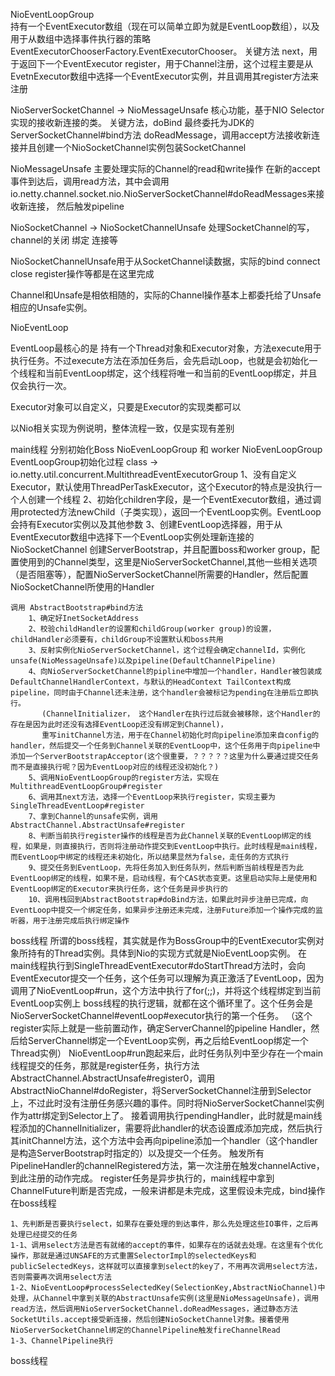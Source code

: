 NioEventLoopGroup  
持有一个EventExecutor数组（现在可以简单立即为就是EventLoop数组），以及用于从数组中选择事件执行器的策略EventExecutorChooserFactory.EventExecutorChooser。
关键方法
next，用于返回下一个EventExecutor
register，用于Channel注册，这个过程主要是从EvetnExecutor数组中选择一个EventExecutor实例，并且调用其register方法来注册

NioServerSocketChannel  -> NioMessageUnsafe
核心功能，基于NIO Selector实现的接收新连接的类。
关键方法，doBind 最终委托为JDK的ServerSocketChannel#bind方法
doReadMessage，调用accept方法接收新连接并且创建一个NioSocketChannel实例包装SocketChannel

NioMessageUnsafe
主要处理实际的Channel的read和write操作
在新的accept事件到达后，调用read方法，其中会调用 io.netty.channel.socket.nio.NioServerSocketChannel#doReadMessages来接收新连接，
然后触发pipeline


NioSocketChannel  -> NioSocketChannelUnsafe
处理SocketChannel的写，channel的关闭 绑定 连接等

NioSocketChannelUnsafe用于从SocketChannel读数据，实际的bind connect close register操作等都是在这里完成



Channel和Unsafe是相依相随的，实际的Channel操作基本上都委托给了Unsafe相应的Unsafe实例。

NioEventLoop

EventLoop最核心的是 持有一个Thread对象和Executor对象，方法execute用于执行任务。不过execute方法在添加任务后，会先启动Loop，也就是会初始化一个线程和当前EventLoop绑定，这个线程将唯一和当前的EventLoop绑定，并且仅会执行一次。

Executor对象可以自定义，只要是Executor的实现类都可以

以Nio相关实现为例说明，整体流程一致，仅是实现有差别

main线程 
    分别初始化Boss NioEvenLoopGroup 和 worker NioEvenLoopGroup
        EventLoopGroup初始化过程
        class -> io.netty.util.concurrent.MultithreadEventExecutorGroup
            1、没有自定义Executor，默认使用ThreadPerTaskExecutor，这个Executor的特点是没执行一个人创建一个线程
            2、初始化children字段，是一个EventExecutor数组，通过调用protected方法newChild（子类实现），返回一个EventLoop实例。EventLoop会持有Executor实例以及其他参数
            3、创建EventLoop选择器，用于从EventExecutor数组中选择下一个EventLoop实例处理新连接的NioSocketChannel
    创建ServerBootstrap，并且配置boss和worker group，配置使用到的Channel类型，这里是NioServerSocketChannel,其他一些相关选项（是否阻塞等），配置NioServerSocketChannel所需要的Handler，然后配置NioSocketChannel所使用的Handler
    
    调用 AbstractBootstrap#bind方法
        1、确定好InetSocketAddress
        2、校验childHandler的设置和childGroup(worker group)的设置，childHandler必须要有，childGroup不设置默认和boss共用
        3、反射实例化NioServerSocketChannel，这个过程会确定channelId，实例化unsafe(NioMessageUnsafe)以及pipeline(DefaultChannelPipeline)
        4、向NioServerSocketChannel的pipline中增加一个handler，Handler被包装成DefaultChannelHandlerContext，与默认的HeadContext TailContext构成pipeline，同时由于Channel还未注册，这个handler会被标记为pending在注册后立即执行。
           (ChannelInitializer， 这个Handler在执行过后就会被移除，这个Handler的存在是因为此时还没有选择EventLoop还没有绑定到Channel)，
           重写initChannel方法，用于在Channel初始化时向pipeline添加来自config的handler，然后提交一个任务到Channel关联的EventLoop中，这个任务用于向pipeline中添加一个ServerBootstrapAcceptor(这个很重要，？？？？？这里为什么要通过提交任务而不是直接执行呢？因为EventLoop对应的线程还没初始化？)
        5、调用NioEventLoopGroup的register方法，实现在MultithreadEventLoopGroup#register
        6、调用其next方法，选择一个EventLoop来执行register，实现主要为SingleThreadEventLoop#register
        7、拿到Channel的unsafe实例，调用AbstractChannel.AbstractUnsafe#register
        8、判断当前执行register操作的线程是否为此Channel关联的EventLoop绑定的线程，如果是，则直接执行，否则将注册动作提交到EventLoop中执行。此时线程是main线程，而EventLoop中绑定的线程还未初始化，所以结果显然为false，走任务的方式执行
        9、提交任务到EventLoop，先将任务加入到任务队列，然后判断当前线程是否为此EventLoop绑定的线程，如果不是，启动线程，有个CAS状态变更。这里启动实际上是使用和EventLoop绑定的Executor来执行任务，这个任务是异步执行的
        10、调用栈回到AbstractBootstrap#doBind方法，如果此时异步注册已完成，向EventLoop中提交一个绑定任务，如果异步注册还未完成，注册Future添加一个操作完成的监听器，用于注册完成后执行绑定操作

boss线程
    所谓的boss线程，其实就是作为BossGroup中的EventExecutor实例对象所持有的Thread实例。具体到Nio的实现方式就是NioEventLoop实例。
    在main线程执行到SingleThreadEventExecutor#doStartThread方法时，会向EventExecutor提交一个任务，这个任务可以理解为真正激活了EventLoop，因为调用了NioEventLoop#run，这个方法中执行了for(;;)，并将这个线程绑定到当前EventLoop实例上
    boss线程的执行逻辑，就都在这个循环里了。这个任务会是NioServerSocketChannel#eventLoop#executor执行的第一个任务。
    （这个register实际上就是一些前置动作，确定ServerChannel的pipeline Handler，然后给ServerChannel绑定一个EventLoop实例，再之后给EventLoop绑定一个Thread实例）
    NioEventLoop#run跑起来后，此时任务队列中至少存在一个main线程提交的任务，那就是register任务，执行方法AbstractChannel.AbstractUnsafe#register0，调用AbstractNioChannel#doRegister，将ServerSocketChannel注册到Selector上，不过此时没有注册任务感兴趣的事件。同时将NioServerSocketChannel实例作为attr绑定到Selector上了。
    接着调用执行pendingHandler，此时就是main线程添加的ChannelInitializer，需要将此handler的状态设置成添加完成，然后执行其initChannel方法，这个方法中会再向pipeline添加一个handler（这个handler是构造ServerBootstrap时指定的）以及提交一个任务。 
    触发所有PipelineHandler的channelRegistered方法，第一次注册在触发channelActive，到此注册的动作完成。
    register任务是异步执行的，main线程中拿到    ChannelFuture判断是否完成，一般来讲都是未完成，这里假设未完成，bind操作在boss线程



    1、先判断是否要执行select，如果存在要处理的到达事件，那么先处理这些IO事件，之后再处理已经提交的任务
    1-1、调用select方法是否有就绪的accept的事件，如果存在的话就去处理。在这里有个优化操作，那就是通过UNSAFE的方式重置SelectorImpl的selectedKeys和publicSelectedKeys，这样就可以直接拿到select的key了，不用再次调用select方法，否则需要再次调用select方法
    1-2、NioEventLoop#processSelectedKey(SelectionKey,AbstractNioChannel)中处理，从Channel中拿到关联的AbstractUnsafe实例(这里是NioMessageUnsafe)，调用read方法，然后调用NioServerSocketChannel.doReadMessages，通过静态方法SocketUtils.accept接受新连接，然后创建NioSocketChannel对象。接着使用NioServerSocketChannel绑定的ChannelPipeline触发fireChannelRead
    1-3、ChannelPipeline执行






boss线程 
